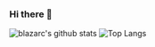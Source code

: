 ### Hi there 👋

<!--
**blazarc/blazarc** is a ✨ _special_ ✨ repository because its `README.md` (this file) appears on your GitHub profile.

Here are some ideas to get you started:

- 🔭 I’m currently working on ...
- 🌱 I’m currently learning ...
- 👯 I’m looking to collaborate on ...
- 🤔 I’m looking for help with ...
- 💬 Ask me about ...
- 📫 How to reach me: ...
- 😄 Pronouns: ...
- ⚡ Fun fact: ...
-->

![blazarc's github stats](https://github-readme-stats.vercel.app/api?username=blazarc&show_icons=true&theme=cobalt)
![Top Langs](https://github-readme-stats.vercel.app/api/top-langs/?username=blazarc&layout=compact&theme=cobalt&langs_count=10)
